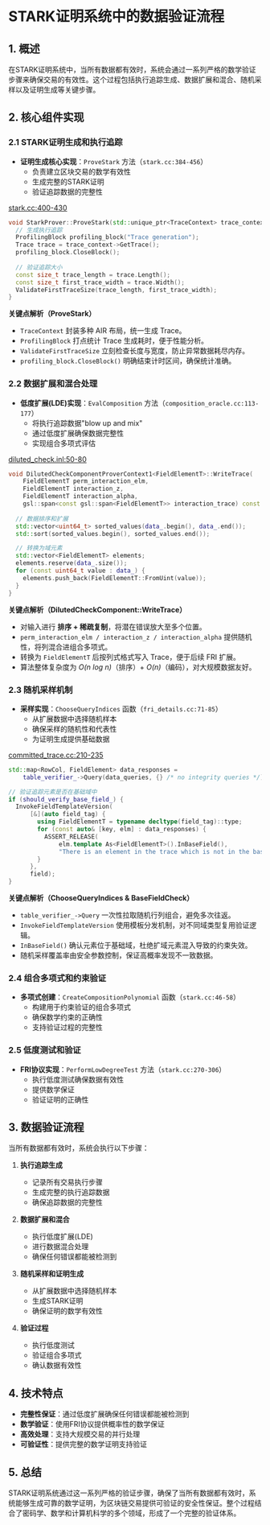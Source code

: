 # STARK证明系统中的数据验证流程

## 1. 概述

在STARK证明系统中，当所有数据都有效时，系统会通过一系列严格的数学验证步骤来确保交易的有效性。这个过程包括执行追踪生成、数据扩展和混合、随机采样以及证明生成等关键步骤。

## 2. 核心组件实现

### 2.1 STARK证明生成和执行追踪

- **证明生成核心实现**：`ProveStark` 方法（`stark.cc:384-456`）
  - 负责建立区块交易的数学有效性
  - 生成完整的STARK证明
  - 验证追踪数据的完整性

[stark.cc:400-430](https://github.com/starkware-libs/stone-prover/blob/1414a545/src/starkware/stark/stark.cc#L400-L430)

```cpp
void StarkProver::ProveStark(std::unique_ptr<TraceContext> trace_context) {
  // 生成执行追踪
  ProfilingBlock profiling_block("Trace generation");
  Trace trace = trace_context->GetTrace();
  profiling_block.CloseBlock();
  
  // 验证追踪大小
  const size_t trace_length = trace.Length();
  const size_t first_trace_width = trace.Width();
  ValidateFirstTraceSize(trace_length, first_trace_width);
}
```

**关键点解析（ProveStark）**

* `TraceContext` 封装多种 AIR 布局，统一生成 Trace。
* `ProfilingBlock` 打点统计 Trace 生成耗时，便于性能分析。
* `ValidateFirstTraceSize` 立刻检查长度与宽度，防止异常数据耗尽内存。
* `profiling_block.CloseBlock()` 明确结束计时区间，确保统计准确。

### 2.2 数据扩展和混合处理

- **低度扩展(LDE)实现**：`EvalComposition` 方法（`composition_oracle.cc:113-177`）
  - 将执行追踪数据"blow up and mix"
  - 通过低度扩展确保数据完整性
  - 实现组合多项式评估

[diluted_check.inl:50-80](https://github.com/starkware-libs/stone-prover/blob/1414a545/src/starkware/air/components/diluted_check/diluted_check.inl#L50-L80)

```cpp
void DilutedCheckComponentProverContext1<FieldElementT>::WriteTrace(
    FieldElementT perm_interaction_elm, 
    FieldElementT interaction_z,
    FieldElementT interaction_alpha,
    gsl::span<const gsl::span<FieldElementT>> interaction_trace) const {
  
  // 数据排序和扩展
  std::vector<uint64_t> sorted_values(data_.begin(), data_.end());
  std::sort(sorted_values.begin(), sorted_values.end());

  // 转换为域元素
  std::vector<FieldElementT> elements;
  elements.reserve(data_.size());
  for (const uint64_t value : data_) {
    elements.push_back(FieldElementT::FromUint(value));
  }
}
```

**关键点解析（DilutedCheckComponent::WriteTrace）**

* 对输入进行 **排序 + 稀疏复制**，将潜在错误放大至多个位置。
* `perm_interaction_elm / interaction_z / interaction_alpha` 提供随机性，将列混合进组合多项式。
* 转换为 `FieldElementT` 后按列式格式写入 Trace，便于后续 FRI 扩展。
* 算法整体复杂度为 *O(n log n)*（排序）+ *O(n)*（编码），对大规模数据友好。

### 2.3 随机采样机制

- **采样实现**：`ChooseQueryIndices` 函数（`fri_details.cc:71-85`）
  - 从扩展数据中选择随机样本
  - 确保采样的随机性和代表性
  - 为证明生成提供基础数据

[committed_trace.cc:210-235](https://github.com/starkware-libs/stone-prover/blob/1414a545/src/starkware/stark/committed_trace.cc#L210-L235)

```cpp
std::map<RowCol, FieldElement> data_responses =
    table_verifier_->Query(data_queries, {} /* no integrity queries */);

// 验证追踪元素是否在基础域中
if (should_verify_base_field_) {
  InvokeFieldTemplateVersion(
      [&](auto field_tag) {
        using FieldElementT = typename decltype(field_tag)::type;
        for (const auto& [key, elm] : data_responses) {
          ASSERT_RELEASE(
              elm.template As<FieldElementT>().InBaseField(),
              "There is an element in the trace which is not in the base field.");
        }
      },
      field);
}
```

**关键点解析（ChooseQueryIndices & BaseFieldCheck）**

* `table_verifier_->Query` 一次性拉取随机行列组合，避免多次往返。
* `InvokeFieldTemplateVersion` 使用模板分发机制，对不同域类型复用验证逻辑。
* `InBaseField()` 确认元素位于基础域，杜绝扩域元素混入导致的约束失效。
* 随机采样覆盖率由安全参数控制，保证高概率发现不一致数据。

### 2.4 组合多项式和约束验证

- **多项式创建**：`CreateCompositionPolynomial` 函数（`stark.cc:46-58`）
  - 构建用于约束验证的组合多项式
  - 确保数学约束的正确性
  - 支持验证过程的完整性

### 2.5 低度测试和验证

- **FRI协议实现**：`PerformLowDegreeTest` 方法（`stark.cc:270-306`）
  - 执行低度测试确保数据有效性
  - 提供数学保证
  - 验证证明的正确性

## 3. 数据验证流程

当所有数据都有效时，系统会执行以下步骤：

1. **执行追踪生成**
   - 记录所有交易执行步骤
   - 生成完整的执行追踪数据
   - 确保追踪数据的完整性

2. **数据扩展和混合**
   - 执行低度扩展(LDE)
   - 进行数据混合处理
   - 确保任何错误都能被检测到

3. **随机采样和证明生成**
   - 从扩展数据中选择随机样本
   - 生成STARK证明
   - 确保证明的数学有效性

4. **验证过程**
   - 执行低度测试
   - 验证组合多项式
   - 确认数据有效性

## 4. 技术特点

- **完整性保证**：通过低度扩展确保任何错误都能被检测到
- **数学验证**：使用FRI协议提供概率性的数学保证
- **高效处理**：支持大规模交易的并行处理
- **可验证性**：提供完整的数学证明支持验证

## 5. 总结

STARK证明系统通过这一系列严格的验证步骤，确保了当所有数据都有效时，系统能够生成可靠的数学证明，为区块链交易提供可验证的安全性保证。整个过程结合了密码学、数学和计算机科学的多个领域，形成了一个完整的验证体系。
